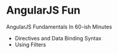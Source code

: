# AngularJS Fun

AngularJS Fundamentals In 60-ish Minutes

- Directives and Data Binding Syntax
- Using Filters